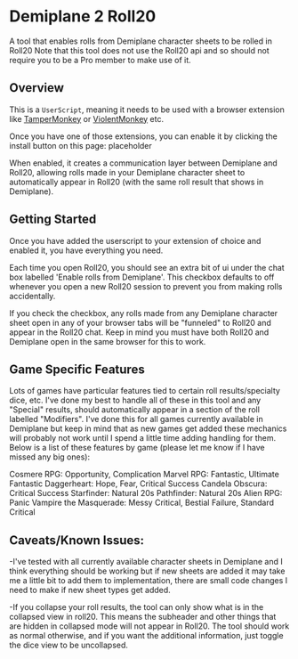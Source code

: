 # Demiplane 2 Roll20
A tool that enables rolls from Demiplane character sheets to be rolled in Roll20
Note that this tool does not use the Roll20 api and so should not require you to be a Pro member to make use of it.

## Overview
This is a ```UserScript```, meaning it needs to be used with a browser extension like [TamperMonkey](https://www.tampermonkey.net/) or [ViolentMonkey](https://chromewebstore.google.com/detail/violentmonkey/jinjaccalgkegednnccohejagnlnfdag) etc.

Once you have one of those extensions, you can enable it by clicking the install button on this page:
placeholder

When enabled, it creates a communication layer between Demiplane and Roll20, allowing rolls made in your Demiplane character sheet to automatically appear in Roll20 (with the same roll result that shows in Demiplane).

## Getting Started

Once you have added the userscript to your extension of choice and enabled it, you have everything you need.

Each time you open Roll20, you should see an extra bit of ui under the chat box labelled 'Enable rolls from Demiplane'.
This checkbox defaults to off whenever you open a new Roll20 session to prevent you from making rolls accidentally.

If you check the checkbox, any rolls made from any Demiplane character sheet open in any of your browser tabs will be "funneled" to Roll20 and appear in the Roll20 chat. Keep in mind you must have both Roll20 and Demiplane open in the same browser for this to work.

## Game Specific Features

Lots of games have particular features tied to certain roll results/specialty dice, etc. I've done my best to handle all of these in this tool and any "Special" results, should automatically appear in a section of the roll labelled "Modifiers". I've done this for all games currently available in Demiplane but keep in mind that as new games get added these mechanics will probably not work until I spend a little time adding handling for them.
Below is a list of these features by game (please let me know if I have missed any big ones):

Cosmere RPG: Opportunity, Complication
Marvel RPG: Fantastic, Ultimate Fantastic
Daggerheart: Hope, Fear, Critical Success
Candela Obscura: Critical Success
Starfinder: Natural 20s
Pathfinder: Natural 20s
Alien RPG: Panic
Vampire the Masquerade: Messy Critical, Bestial Failure, Standard Critical

## Caveats/Known Issues:

-I've tested with all currently available character sheets in Demiplane and I think everything should be working but if new sheets are added it may take me a little bit to add them to implementation, there are small code changes I need to make if new sheet types get added.

-If you collapse your roll results, the tool can only show what is in the collapsed view in roll20. This means the subheader and other things that are hidden in collapsed mode will not appear in Roll20. The tool should work as normal otherwise, and if you want the additional information, just toggle the dice view to be uncollapsed.
